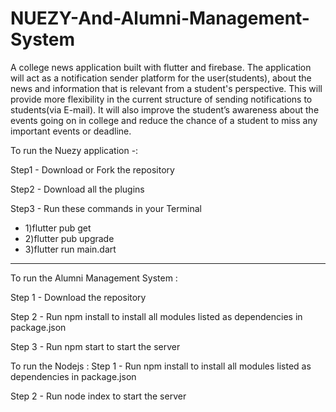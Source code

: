 # NUEZY-And-Alumni-Management-System
A college news application built with flutter and firebase. 
The application will act as a notification sender platform for the user(students), about the news and information that is relevant from a student's perspective. This will provide more flexibility in the current structure of sending notifications to students(via E-mail). It will also improve the student’s awareness about the events going on in college and reduce the chance of a student to miss any important events or deadline.

To run the Nuezy application -:

Step1 - Download or Fork the repository

Step2 - Download all the plugins

Step3 - Run these commands in your Terminal

- 1)flutter pub get
- 2)flutter pub upgrade
- 3)flutter run main.dart
 ___________

To run the Alumni Management System :

Step 1 - Download the repository

Step 2 - Run npm install to install all modules listed as dependencies in package.json

Step 3 - Run npm start to start the server

To run the Nodejs :
Step 1 - Run npm install to install all modules listed as dependencies in package.json

Step 2 - Run node index to start the server
